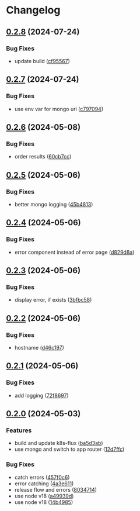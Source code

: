 # Changelog

## [0.2.8](https://github.com/patrickjmcd/table-rock-lake-level/compare/v0.2.7...v0.2.8) (2024-07-24)


### Bug Fixes

* update build ([cf95567](https://github.com/patrickjmcd/table-rock-lake-level/commit/cf95567bf1b461e689ab23778292f025416633d8))

## [0.2.7](https://github.com/patrickjmcd/table-rock-lake-level/compare/v0.2.6...v0.2.7) (2024-07-24)


### Bug Fixes

* use env var for mongo uri ([c797094](https://github.com/patrickjmcd/table-rock-lake-level/commit/c797094c3d0320027ba1cf52a77edda1a364c14e))

## [0.2.6](https://github.com/patrickjmcd/table-rock-lake-level/compare/v0.2.5...v0.2.6) (2024-05-08)


### Bug Fixes

* order results ([60cb7cc](https://github.com/patrickjmcd/table-rock-lake-level/commit/60cb7cc74284aae1586ac24b34e21cc6de7acbc0))

## [0.2.5](https://github.com/patrickjmcd/table-rock-lake-level/compare/v0.2.4...v0.2.5) (2024-05-06)


### Bug Fixes

* better mongo logging ([45b4813](https://github.com/patrickjmcd/table-rock-lake-level/commit/45b48130f3ada0b8a795430c22f709814bf5caaf))

## [0.2.4](https://github.com/patrickjmcd/table-rock-lake-level/compare/v0.2.3...v0.2.4) (2024-05-06)


### Bug Fixes

* error component instead of error page ([d829d8a](https://github.com/patrickjmcd/table-rock-lake-level/commit/d829d8aff308f92bbb50e66bf78cb78f7fac1a61))

## [0.2.3](https://github.com/patrickjmcd/table-rock-lake-level/compare/v0.2.2...v0.2.3) (2024-05-06)


### Bug Fixes

* display error, if exists ([3bfbc58](https://github.com/patrickjmcd/table-rock-lake-level/commit/3bfbc58600ced12dc9564d6c8bda309b15cffd24))

## [0.2.2](https://github.com/patrickjmcd/table-rock-lake-level/compare/v0.2.1...v0.2.2) (2024-05-06)


### Bug Fixes

* hostname ([d46c197](https://github.com/patrickjmcd/table-rock-lake-level/commit/d46c19765701d96da2eafa6ee1b369728ab9819e))

## [0.2.1](https://github.com/patrickjmcd/table-rock-lake-level/compare/v0.2.0...v0.2.1) (2024-05-06)


### Bug Fixes

* add logging ([72f8697](https://github.com/patrickjmcd/table-rock-lake-level/commit/72f8697a837343d96356fc6e5f8b4fc862e52a58))

## [0.2.0](https://github.com/patrickjmcd/table-rock-lake-level/compare/v0.1.2...v0.2.0) (2024-05-03)


### Features

* build and update k8s-flux ([ba5d3ab](https://github.com/patrickjmcd/table-rock-lake-level/commit/ba5d3abb647f0451d0747124b505afad1005cb67))
* use mongo and switch to app router ([12d7ffc](https://github.com/patrickjmcd/table-rock-lake-level/commit/12d7ffcfada6a4e3238aea53b28d081f4c7a4c2d))


### Bug Fixes

* catch errors ([457f0c6](https://github.com/patrickjmcd/table-rock-lake-level/commit/457f0c6fdf2d9264f62c0b9950822755247bae7c))
* error catching ([4a3e611](https://github.com/patrickjmcd/table-rock-lake-level/commit/4a3e611778b1611a38f28a24f7c3b87cf4cf75df))
* release flow and errors ([8034714](https://github.com/patrickjmcd/table-rock-lake-level/commit/80347147e063aeb7bfca06a3fa32484bae86bc16))
* use node v18 ([a49939d](https://github.com/patrickjmcd/table-rock-lake-level/commit/a49939d81bd1d812287b554da805e1dc1ec64bbf))
* use node v18 ([14b4985](https://github.com/patrickjmcd/table-rock-lake-level/commit/14b498577bc5eb87f32c1021b5dbb810059ce88c))
